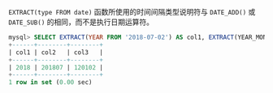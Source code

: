 `EXTRACT(type FROM date)` 函数所使用的时间间隔类型说明符与 `DATE_ADD()` 或 `DATE_SUB()` 的相同，而不是执行日期运算符。

```sql
mysql> SELECT EXTRACT(YEAR FROM '2018-07-02') AS col1, EXTRACT(YEAR_MONTH FROM '2018-07-12 01:02:03') AS col2, EXTRACT(DAY_MINUTE FROM '2018-07-12 01:02:03') AS col3;
+------+--------+--------+
| col1 | col2   | col3   |
+------+--------+--------+
| 2018 | 201807 | 120102 |
+------+--------+--------+
1 row in set (0.00 sec)
```

